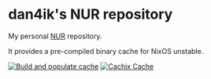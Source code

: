 # dan4ik's NUR repository

My personal [NUR](https://github.com/nix-community/NUR) repository.

It provides a pre-compiled binary cache for NixOS unstable.

[![Build and populate cache](https://github.com/dan4ik605743/nur/actions/workflows/build.yml/badge.svg)](https://github.com/dan4ik605743/nur/actions/workflows/build.yml) [![Cachix Cache](https://img.shields.io/badge/cachix-dan4ik605743-nur-blue.svg)](https://dan4ik605743-nur.cachix.org)
